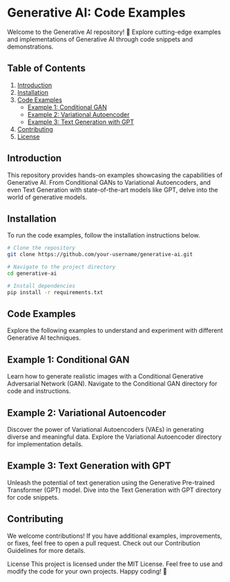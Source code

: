# Generative AI: Code Examples

Welcome to the Generative AI repository! 🚀 Explore cutting-edge examples and implementations of Generative AI through code snippets and demonstrations.

## Table of Contents
1. [Introduction](#introduction)
2. [Installation](#installation)
3. [Code Examples](#code-examples)
    - [Example 1: Conditional GAN](#example-1-conditional-gan)
    - [Example 2: Variational Autoencoder](#example-2-variational-autoencoder)
    - [Example 3: Text Generation with GPT](#example-3-text-generation-with-gpt)
4. [Contributing](#contributing)
5. [License](#license)

## Introduction
This repository provides hands-on examples showcasing the capabilities of Generative AI. From Conditional GANs to Variational Autoencoders, and even Text Generation with state-of-the-art models like GPT, delve into the world of generative models.

## Installation
To run the code examples, follow the installation instructions below.

```bash
# Clone the repository
git clone https://github.com/your-username/generative-ai.git

# Navigate to the project directory
cd generative-ai

# Install dependencies
pip install -r requirements.txt
```

## Code Examples
Explore the following examples to understand and experiment with different Generative AI techniques.

## Example 1: Conditional GAN
Learn how to generate realistic images with a Conditional Generative Adversarial Network (GAN). Navigate to the Conditional GAN directory for code and instructions.

## Example 2: Variational Autoencoder
Discover the power of Variational Autoencoders (VAEs) in generating diverse and meaningful data. Explore the Variational Autoencoder directory for implementation details.

## Example 3: Text Generation with GPT
Unleash the potential of text generation using the Generative Pre-trained Transformer (GPT) model. Dive into the Text Generation with GPT directory for code snippets.

## Contributing
We welcome contributions! If you have additional examples, improvements, or fixes, feel free to open a pull request. Check out our Contribution Guidelines for more details.

License
This project is licensed under the MIT License. Feel free to use and modify the code for your own projects. Happy coding! 🎉
